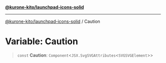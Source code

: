 [**@kurone-kito/launchpad-icons-solid**](../README.md)

***

[@kurone-kito/launchpad-icons-solid](../globals.md) / Caution

# Variable: Caution

> `const` **Caution**: `Component`\<`JSX.SvgSVGAttributes`\<`SVGSVGElement`\>\>
